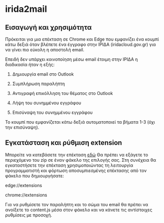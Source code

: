 # irida2mail

## Εισαγωγή και χρησιμότητα

Πρόκειται για μια επέκταση σε Chrome και Edge που εμφανίζει ένα κουμπί κάτω δεξιά όταν βλέπετε ένα έγγραφο στην ΙΡΙΔΑ (iridacloud.gov.gr) για να γίνει πιο εύκολη η αποστολή email.

Επειδή δεν υπάρχει κοινοποίηση μέσω email έτοιμη στην ΙΡΙΔΑ η διαδικασία ήταν η εξής:
1. Δημιουργία email στο Outlook
2. Συμπλήρωση παραλήπτη
3. Αντιγραφή επικόλληση του θέματος στο Outlook

4. Λήψη του συνημμένου εγγράφου
5. Επισύναψη του συνημμένου εγγράφου

Το κουμπί που εμφανίζεται κάτω δεξιά αυτοματοποιεί τα βήματα 1-3 (όχι την επισύναψη).

## Εγκατάσταση και ρύθμιση extension

Μπορείτε να κατεβάσετε την επέκταση [εδώ](https://github.com/dimnikolos/irida2mail/archive/refs/heads/main.zip)
Θα πρέπει να εξάγετε το περιεχόμενο του zip σε έναν φάκελο της επιλογής σας.
Στη συνέχεια θα εγκαταστήσετε την επέκταση χρησιμοποιώντας τη λειτουργία προγραμματιστή και φόρτωση αποσυμπιεσμένης επέκτασης από τον φάκελο που δημιουργήσατε:

edge://extensions

chrome://extensions

Για να ρυθμίσετε τον παραλήπτη και το σώμα του email θα πρέπει να ανοίξετε το content.js μέσα στον φάκελο και να κάνετε τις αντίστοιχες ρυθμίσεις με προσοχή.